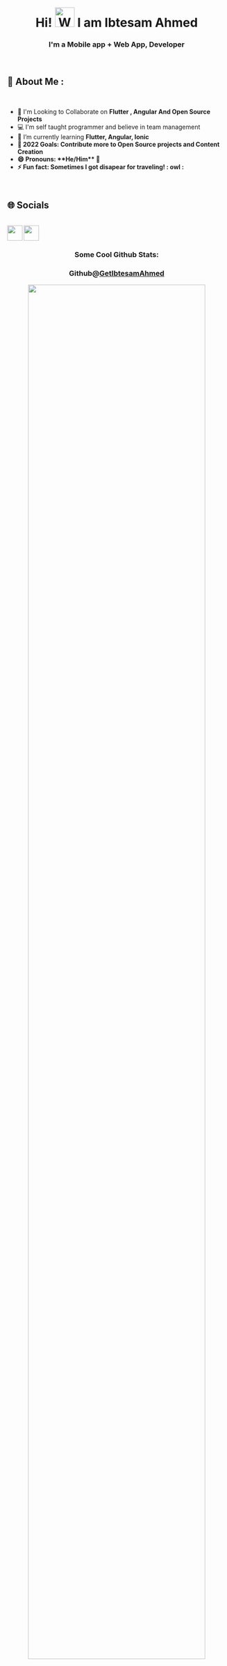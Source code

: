 <h1 align="center"> Hi! <img src="https://raw.githubusercontent.com/nixin72/nixin72/master/wave.gif" 
         alt="Waving hand animated gif"
         height="45"
         width="45" /> I am Ibtesam Ahmed </h1>
<h3 align="center"> I'm a Mobile app + Web App, Developer</h3>	 
<br>
<h2> 💫 About Me : </h2>
<br/>

<div>
  <ul>
    <li>👯 I'm Looking to Collaborate on  <b>Flutter , Angular And Open Source Projects</b></li>
    <li>💻 I'm self taught programmer and believe in team management</li>
    <li>🌱 I’m currently learning <b>Flutter, Angular, Ionic<b></li>
    <li>🥅 2022 Goals: Contribute more to Open Source projects and Content Creation</li>
    <!-- <li>💬 Ask me anything about <a href="https://discord.com/users/999634986481225768">here</a>! I'm always open to help!</li> -->
    <li>😄 Pronouns: **He/Him** 💁‍</li>
    <li>⚡ Fun fact: Sometimes I got disapear for traveling! : owl :</li>
</ul>
</div>

<br>
<h2>🌐 Socials</h2>
<br/>
<a href="https://www.linkedin.com/in/ibtesam-ahmed-380196105/">
  <img align="left" width="35px" src="https://cdn-icons-png.flaticon.com/512/174/174857.png"  />
</a>
<a href="mailto:getibtesam@gmail.com">
  <img align="left" width="35px" src="https://cdn-icons-png.flaticon.com/512/281/281769.png" />
</a>

<br/>
<br/>



<div align="center">
 <h3>Some Cool Github Stats:</h3> 
</div>
<h3 align="center">Github@<a href="https://github.com/GetIbetsamAhmed">GetIbtesamAhmed</a></h3> 
<p align="center">
  <img width="90%" src="https://github-readme-stats.vercel.app/api?username=GetIbetsamAhmed&show_icons=true&theme=dark" />
</p>

<h3 align="center">Github@<a href="https://github.com/GetIbetsamAhmed">GetIbtesamAhmed</a></h3> 
<p align="center">
  <img width="90%" src="https://github-readme-streak-stats.herokuapp.com/?user=GetIbetsamAhmed&theme=dark" />
</p>

[![@ibtesam's Holopin board](https://holopin.io/api/user/board?user=ibtesam)](https://holopin.io/@ibtesam)


<div align="center">

### Show some ❤️ by starring some of the repositories !

</div>
